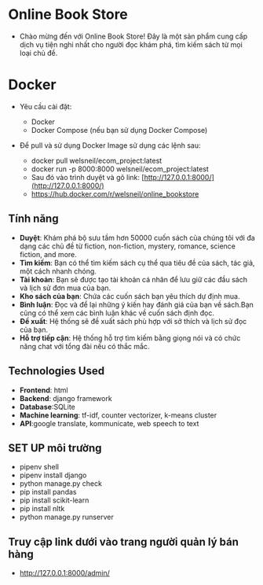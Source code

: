 # Online Book Store
- Chào mừng đến với Online Book Store! Đây là một sản phẩm cung cấp dịch vụ tiện nghi nhất cho người đọc khám phá, tìm kiếm sách từ mọi loại chủ đề.

# Docker
- Yêu cầu cài đặt:
  + Docker
  + Docker Compose (nếu bạn sử dụng Docker Compose)

- Để pull và sử dụng Docker Image sử dụng các lệnh sau:
  + docker pull welsneil/ecom_project:latest
  + docker run -p 8000:8000 welsneil/ecom_project:latest
  + Sau đó vào trình duyệt và gõ link: [http://127.0.0.1:8000/](http://127.0.0.1:8000/)
  + https://hub.docker.com/r/welsneil/online_bookstore

## Tính năng

- **Duyệt**: Khám phá bộ sưu tầm hơn 50000 cuốn sách của chúng tôi với đa dạng các chủ đề từ fiction, non-fiction, mystery, romance, science fiction, and more.
- **Tìm kiếm**: Bạn có thể tìm kiếm sách cụ thể qua tiêu đề của sách, tác giả, một cách nhanh chóng.
- **Tài khoản**: Bạn sẽ được tạo tài khoản cá nhân để lưu giữ các đầu sách và lịch sử đơn mua của bạn.
- **Kho sách của bạn**: Chứa các cuốn sách bạn yêu thích dự định mua.
- **Bình luận**: Đọc và để lại những ý kiến hay đánh giá của bạn về sách.Bạn cũng có thể xem các bình luận khác về cuốn sách định đọc.
- **Đề xuất**: Hệ thống sẽ đề xuất sách phù hợp với sở thích và lịch sử đọc của bạn.
- **Hỗ trợ tiếp cận**: Hệ thống hỗ trợ tìm kiếm bằng giọng nói và có chức năng chat với tổng đài nếu có thắc mắc.

## Technologies Used

- **Frontend**: html
- **Backend**: django framework
- **Database**:SQLite
- **Machine learning**: tf-idf, counter vectorizer, k-means cluster
- **API**:google translate, kommunicate, web speech to text

## SET UP môi trường

- pipenv shell
- pipenv install django
- python manage.py check
- pip install pandas
- pip install scikit-learn
- pip install nltk
- python manage.py runserver

## Truy cập link dưới vào trang người quản lý bán hàng
- http://127.0.0.1:8000/admin/


